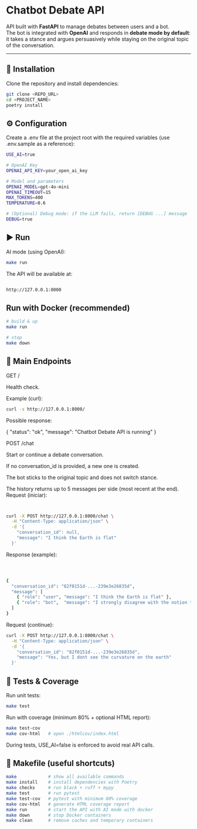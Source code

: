 # Chatbot Debate API

API built with **FastAPI** to manage debates between users and a bot.  
The bot is integrated with **OpenAI** and responds in **debate mode by default**: it takes a stance and argues persuasively while staying on the original topic of the conversation.

---

## 🚀 Installation

Clone the repository and install dependencies:

```bash
git clone <REPO_URL>
cd <PROJECT_NAME>
poetry install
```

## ⚙️ Configuration

Create a .env file at the project root with the required variables (use .env.sample as a reference):

```bash
USE_AI=true

# OpenAI Key
OPENAI_API_KEY=your_open_ai_key

# Model and parameters
OPENAI_MODEL=gpt-4o-mini
OPENAI_TIMEOUT=15
MAX_TOKENS=400
TEMPERATURE=0.6

# (Optional) Debug mode: if the LLM fails, return [DEBUG ...] message
DEBUG=true
```

## ▶️ Run

AI mode (using OpenAI):
```bash
make run
```

The API will be available at:

```bash

http://127.0.0.1:8000
```

## Run with Docker (recommended)
```bash
# build & up
make run

# stop
make down
```

## 📡 Main Endpoints
GET /

Health check.

Example (curl):
```bash
curl -s http://127.0.0.1:8000/
```

Possible response:


{ "status": "ok", "message": "Chatbot Debate API is running" }


POST /chat

Start or continue a debate conversation.

If no conversation_id is provided, a new one is created.

The bot sticks to the original topic and does not switch stance.

The history returns up to 5 messages per side (most recent at the end).
Request (iniciar):
```bash


curl -X POST http://127.0.0.1:8000/chat \
  -H "Content-Type: application/json" \
  -d '{
    "conversation_id": null,
    "message": "I think the Earth is flat"
  }'

```
Response (example):
```bash



{
  "conversation_id": "82f0151d-...-239e3e26835d",
  "message": [
    { "role": "user", "message": "I think the Earth is flat" },
    { "role": "bot",  "message": "I strongly disagree with the notion that the Earth is flat. Scientific evidence..." }
  ]
}
```
Request (continue):
```bash
curl -X POST http://127.0.0.1:8000/chat \
  -H "Content-Type: application/json" \
  -d '{
    "conversation_id": "82f0151d-...-239e3e26835d",
    "message": "Yes, but I dont see the curvature on the earth"
  }'
  ```

## 🧪 Tests & Coverage

Run unit tests:
```bash
make test
```
Run with coverage (minimum 80% + optional HTML report):
```bash
make test-cov
make cov-html   # open ./htmlcov/index.html
```
During tests, USE_AI=false is enforced to avoid real API calls.


## 🧰 Makefile (useful shortcuts)

```bash
make            # show all available commands
make install    # install dependencies with Poetry
make checks     # run black + ruff + mypy
make test       # run pytest
make test-cov   # pytest with minimum 80% coverage
make cov-html   # generate HTML coverage report
make run        # start the API with AI mode with docker
make down       # stop Docker containers
make clean      # remove caches and temporary containers


```